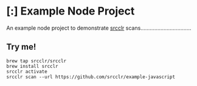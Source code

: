 # [:] Example Node Project

An example node project to demonstrate [srcclr](https://www.srcclr.com) scans.................................

## Try me!

```
brew tap srcclr/srcclr
brew install srcclr
srcclr activate
srcclr scan --url https://github.com/srcclr/example-javascript
```
